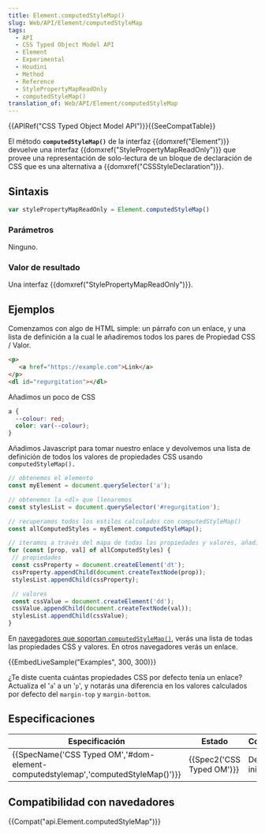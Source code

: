 ```yaml
---
title: Element.computedStyleMap()
slug: Web/API/Element/computedStyleMap
tags:
  - API
  - CSS Typed Object Model API
  - Element
  - Experimental
  - Houdini
  - Method
  - Reference
  - StylePropertyMapReadOnly
  - computedStyleMap()
translation_of: Web/API/Element/computedStyleMap
---
```

{{APIRef("CSS Typed Object Model API")}}{{SeeCompatTable}}

El método **`computedStyleMap()`** de la interfaz {{domxref("Element")}} devuelve una interfaz {{domxref("StylePropertyMapReadOnly")}} que provee una representación de solo-lectura de un bloque de declaración de CSS que es una alternativa a {{domxref("CSSStyleDeclaration")}}.

## Sintaxis

```js
var stylePropertyMapReadOnly = Element.computedStyleMap()
```

### Parámetros

Ninguno.

### Valor de resultado

Una interfaz {{domxref("StylePropertyMapReadOnly")}}.

## Ejemplos

Comenzamos con algo de HTML simple: un párrafo con un enlace, y una lista de definición a la cual le añadiremos todos los pares de Propiedad CSS / Valor.

```html
<p>
   <a href="https://example.com">Link</a>
</p>
<dl id="regurgitation"></dl>
```

Añadimos un poco de CSS

```css
a {
  --colour: red;
  color: var(--colour);
}
```

Añadimos Javascript para tomar nuestro enlace y devolvemos una lista de definición de todos los valores de propiedades CSS usando `computedStyleMap().`

```js
// obtenemos el elemento
const myElement = document.querySelector('a');

// obtenemos la <dl> que llenaremos
const stylesList = document.querySelector('#regurgitation');

// recuperamos todos los estilos calculados con computedStyleMap()
const allComputedStyles = myElement.computedStyleMap();

// iteramos a través del mapa de todas las propiedades y valores, añadiendo un <dt> y <dd> para cada mapa
for (const [prop, val] of allComputedStyles) {
 // propiedades
 const cssProperty = document.createElement('dt');
 cssProperty.appendChild(document.createTextNode(prop));
 stylesList.appendChild(cssProperty);

 // valores
 const cssValue = document.createElement('dd');
 cssValue.appendChild(document.createTextNode(val));
 stylesList.appendChild(cssValue);
}
```

En [navegadores que soportan `computedStyleMap()`](/es/docs/Web/API/Element/computedStyleMap#Browser_compatibility), verás una lista de todas las propiedades CSS y valores. En otros navegadores verás un enlace.

{{EmbedLiveSample("Examples", 300, 300)}}

¿Te diste cuenta cuántas propiedades CSS por defecto tenía un enlace? Actualiza el '`a`' a un '`p`', y notarás una diferencia en los valores calculados por defecto del `margin-top` y `margin-bottom`.

## Especificaciones

| Especificación                                                                                               | Estado                           | Comentario          |
| ------------------------------------------------------------------------------------------------------------ | -------------------------------- | ------------------- |
| {{SpecName('CSS Typed OM','#dom-element-computedstylemap','computedStyleMap()')}} | {{Spec2('CSS Typed OM')}} | Definición inicial. |

## Compatibilidad con navedadores

{{Compat("api.Element.computedStyleMap")}}
